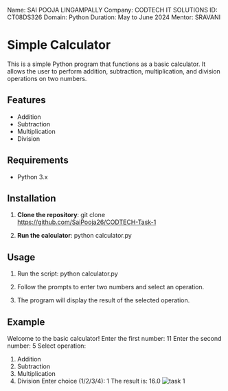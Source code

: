 Name: SAI POOJA LINGAMPALLY
Company: CODTECH IT SOLUTIONS
ID: CT08DS326
Domain: Python
Duration: May to June 2024
Mentor: SRAVANI

# Simple Calculator

This is a simple Python program that functions as a basic calculator. It allows the user to perform addition, subtraction, multiplication, and division operations on two numbers.

## Features

- Addition
- Subtraction
- Multiplication
- Division

## Requirements

- Python 3.x
## Installation

1. **Clone the repository**:
     git clone <https://github.com/SaiPooja26/CODTECH-Task-1>

2. **Run the calculator**:
     python calculator.py

## Usage

1. Run the script:
    python calculator.py

2. Follow the prompts to enter two numbers and select an operation.

3. The program will display the result of the selected operation.

## Example
Welcome to the basic calculator!
Enter the first number: 11
Enter the second number: 5
Select operation:
1. Addition
2. Subtraction
3. Multiplication
4. Division
Enter choice (1/2/3/4): 1
The result is: 16.0
![task 1](https://github.com/SaiPooja26/CODTECH-Task-1/assets/129540501/eb3f9cbb-cd56-4d5d-8f2d-00e63a7e866c)


